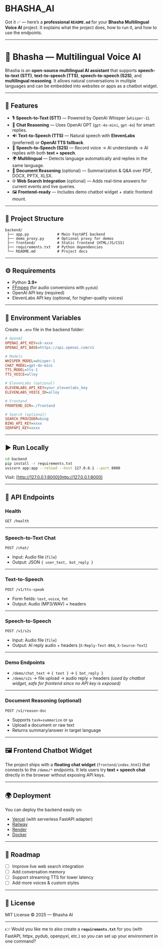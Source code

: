 # BHASHA_AI
Got it ✅ — here’s a **professional `README.md`** for your **Bhasha Multilingual Voice AI** project.
It explains what the project does, how to run it, and how to use the endpoints.

---

# 📢 Bhasha — Multilingual Voice AI

Bhasha is an **open-source multilingual AI assistant** that supports **speech-to-text (STT)**, **text-to-speech (TTS)**, **speech-to-speech (S2S)**, and **multilingual reasoning**.
It allows natural conversations in multiple languages and can be embedded into websites or apps as a chatbot widget.

---

## 🚀 Features

* 🎙 **Speech-to-Text (STT)** — Powered by OpenAI Whisper (`whisper-1`).
* 💬 **Chat Reasoning** — Uses OpenAI GPT (`gpt-4o-mini`, `gpt-4o`) for smart replies.
* 🔊 **Text-to-Speech (TTS)** — Natural speech with **ElevenLabs** (preferred) or **OpenAI TTS fallback**.
* 🔄 **Speech-to-Speech (S2S)** — Record voice → AI understands → AI replies with both **text + speech**.
* 🌍 **Multilingual** — Detects language automatically and replies in the same language.
* 📄 **Document Reasoning** (optional) — Summarization & Q&A over PDF, DOCX, PPTX, XLSX.
* 🌐 **Web Search Integration** (optional) — Adds real-time answers for current events and live queries.
* 🖼 **Frontend-ready** — Includes demo chatbot widget + static frontend mount.

---

## 📂 Project Structure

```
backend/
 ├── app.py             # Main FastAPI backend
 ├── demo_proxy.py      # Optional proxy for demos
 ├── frontend/          # Static frontend (HTML/JS/CSS)
 ├── requirements.txt   # Python dependencies
 └── README.md          # Project docs
```

---

## ⚙️ Requirements

* Python **3.9+**
* [FFmpeg](https://ffmpeg.org/download.html) (for audio conversions with `pydub`)
* OpenAI API key (required)
* ElevenLabs API key (optional, for higher-quality voices)

---

## 🔑 Environment Variables

Create a `.env` file in the backend folder:

```ini
# OpenAI
OPENAI_API_KEY=sk-xxxx
OPENAI_API_BASE=https://api.openai.com/v1

# Models
WHISPER_MODEL=whisper-1
CHAT_MODEL=gpt-4o-mini
TTS_MODEL=tts-1
TTS_VOICE=alloy

# ElevenLabs (optional)
ELEVENLABS_API_KEY=your_elevenlabs_key
ELEVENLABS_VOICE_ID=alloy

# Frontend
FRONTEND_DIR=./frontend

# Search (optional)
SEARCH_PROVIDER=bing
BING_API_KEY=xxxx
SERPAPI_KEY=xxxx
```

---

## ▶️ Run Locally

```bash
cd backend
pip install -r requirements.txt
uvicorn app:app --reload --host 127.0.0.1 --port 8000
```

Visit: [http://127.0.0.1:8000](http://127.0.0.1:8000)

---

## 📡 API Endpoints

### Health

```http
GET /health
```

---

### Speech-to-Text Chat

```http
POST /chat/
```

* Input: Audio file (`file`)
* Output: JSON `{ user_text, bot_reply }`

---

### Text-to-Speech

```http
POST /v1/tts-speak
```

* Form fields: `text`, `voice`, `fmt`
* Output: Audio (MP3/WAV) + headers

---

### Speech-to-Speech

```http
POST /v1/s2s
```

* Input: Audio file (`file`)
* Output: AI reply audio + headers (`X-Reply-Text-B64`, `X-Source-Text`)

---

### Demo Endpoints

* `/demo/chat_text` → `{ text }` → `{ bot_reply }`
* `/demo/s2s` → file upload → audio reply + headers
  *(used by chatbot widget, safe for frontend since no API key is exposed)*

---

### Document Reasoning (optional)

```http
POST /v1/reason-doc
```

* Supports `task=summarize` or `qa`
* Upload a document or raw text
* Returns summary/answer in target language

---

## 🖼 Frontend Chatbot Widget

The project ships with a **floating chat widget** (`frontend/index.html`) that connects to the `/demo/*` endpoints.
It lets users try **text + speech chat** directly in the browser without exposing API keys.

---

## 🌍 Deployment

You can deploy the backend easily on:

* [Vercel](https://vercel.com/) (with serverless FastAPI adapter)
* [Railway](https://railway.app/)
* [Render](https://render.com/)
* [Docker](https://www.docker.com/)

---

## 🔮 Roadmap

* [ ] Improve live web search integration
* [ ] Add conversation memory
* [ ] Support streaming TTS for lower latency
* [ ] Add more voices & custom styles

---

## 📜 License

MIT License © 2025 — Bhasha AI

---

👉 Would you like me to also create a **`requirements.txt`** for you (with FastAPI, httpx, pydub, openpyxl, etc.) so you can set up your environment in one command?

